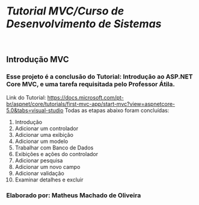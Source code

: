 # _Tutorial MVC/Curso de Desenvolvimento de Sistemas_
&nbsp;
## Introdução MVC
### Esse projeto é a conclusão do Tutorial: Introdução ao ASP.NET Core MVC, e uma tarefa requisitada pelo Professor Átila.
Link do Tutorial: https://docs.microsoft.com/pt-br/aspnet/core/tutorials/first-mvc-app/start-mvc?view=aspnetcore-5.0&tabs=visual-studio
Todas as etapas abaixo foram concluídas:   
1. Introdução                  
2. Adicionar um controlador 
3. Adicionar uma exibição     
4. Adicionar um modelo        
5. Trabalhar com Banco de Dados
6. Exibições e ações do controlador
7. Adicionar pesquisa
8. Adicionar um novo campo
9. Adicionar validação
10. Examinar detalhes e excluir

### Elaborado por: Matheus Machado de Oliveira
